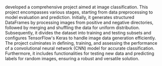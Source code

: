developed a comprehensive project aimed at image classification. This project encompasses various stages, starting from data preprocessing to model evaluation and prediction. Initially, it generates structured DataFrames by processing images from positive and negative directories, followed by merging and shuffling the data for uniform distribution. Subsequently, it divides the dataset into training and testing subsets and configures TensorFlow's Keras to handle image data generation efficiently. The project culminates in defining, training, and assessing the performance of a convolutional neural network (CNN) model for accurate classification. Furthermore, it includes functionalities for testing new data and predicting labels for random images, ensuring a robust and versatile solution.
